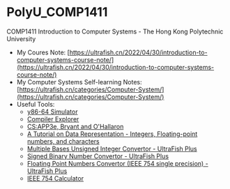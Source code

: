 # PolyU_COMP1411
COMP1411 Introduction to Computer Systems - The Hong Kong Polytechnic University 
- My Coures Note: [https://ultrafish.cn/2022/04/30/introduction-to-computer-systems-course-note/](https://ultrafish.cn/2022/04/30/introduction-to-computer-systems-course-note/)
- My Computer Systems Self-learning Notes: [https://ultrafish.cn/categories/Computer-System/](https://ultrafish.cn/categories/Computer-System/)
- Useful Tools:
  - [y86-64 Simulator](https://boginw.github.io/js-y86-64/)
  - [Compiler Explorer](https://godbolt.org/)
  - [CS:APP3e, Bryant and O'Hallaron](http://csapp.cs.cmu.edu/3e/home.html)
  - [A Tutorial on Data Representation - Integers, Floating-point numbers, and characters](https://www3.ntu.edu.sg/home/ehchua/programming/java/DataRepresentation.html)
  - [Multiple Bases Unsigned Integer Convertor - UltraFish Plus](https://plus.ultrafish.cn/Base-convertor)
  - [Signed Binary Number Convertor - UltraFish Plus](https://plus.ultrafish.cn/Signed-Binary-Number-Convertor)
  - [Floating Point Numbers Convertor (IEEE 754 single precision) - UltraFish Plus](https://plus.ultrafish.cn/IEEE-754-Single-Representation)
  - [IEEE 754 Calculator](http://weitz.de/ieee/)
